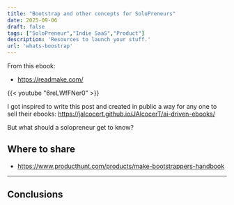 ```yaml
---
title: "Bootstrap and other concepts for SoloPreneurs"
date: 2025-09-06
draft: false
tags: ["SoloPreneur","Indie SaaS","Product"]
description: 'Resources to launch your stuff.'
url: 'whats-boostrap'
---
```



From this ebook:

* https://readmake.com/

<!-- 
https://www.youtube.com/watch?v=6reLWfFNer0 -->

{{< youtube "6reLWfFNer0" >}}



I got inspired to write this post and created in public a way for any one to sell their ebooks: https://jalcocert.github.io/JAlcocerT/ai-driven-ebooks/

But what should a solopreneur get to know?


## Where to share

* https://www.producthunt.com/products/make-bootstrappers-handbook


---


## Conclusions